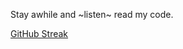 Stay awhile and ~listen~ read my code.

[GitHub Streak](https://streak-stats.demolab.com/?user=kapoor1992&theme=dark)
